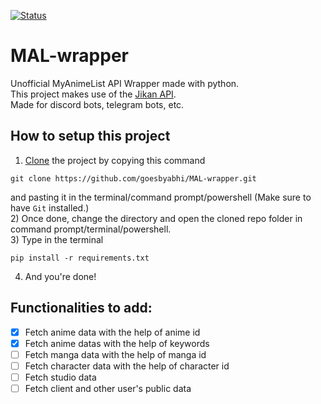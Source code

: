 [![Status](https://img.shields.io/badge/status-WIP-orange?style=for-the-badge&logo=appveyorg)](https://github.com/goesbyabhi/MAL-wrapper)
# MAL-wrapper
Unofficial MyAnimeList API Wrapper made with python. <br>
This project makes use of the [Jikan API](https://jikan.moe/). <br>
Made for discord bots, telegram bots, etc.

## How to setup this project
1) [Clone](https://github.com/goesbyabhi/MAL-wrapper.git) the project by copying this command 
```shell
git clone https://github.com/goesbyabhi/MAL-wrapper.git
```
and pasting it in the terminal/command prompt/powershell (Make sure to have `Git` installed.) <br>
 2) Once done, change the directory and open the cloned repo folder in command prompt/terminal/powershell. <br>
 3) Type in the terminal
```shell
pip install -r requirements.txt
```
4) And you're done!

## Functionalities to add:
- [x] Fetch anime data with the help of anime id <br>
- [x] Fetch anime datas with the help of keywords <br>
- [ ] Fetch manga data with the help of manga id <br>
- [ ] Fetch character data with the help of character id <br>
- [ ] Fetch studio data <br>
- [ ] Fetch client and other user's public data <br>